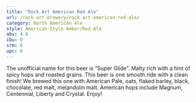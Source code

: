 ```yaml
---
title: "Rock Art American Red Ale"
url: /rock-art-brewery/rock-art-american-red-ale/
category: North American Ale
style: American-Style Amber/Red Ale
abv: 4.8
ibu: 0
srm: 0
upc: 0
---
```

The unofficial name for this beer is “Super Glide”. Malty rich with a hint of spicy hops and roasted grains. This beer is one smooth ride with a clean finish! We brewed this one with American Pale, oats, flaked barley, black, chocolate, red malt, melandolin malt. American hops include Magnum, Centennial, Liberty and Crystal. Enjoy!
